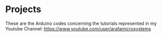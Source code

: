 # Projects
These are the Arduino codes concerning the tutorials represented in my Youtube Channel:
https://www.youtube.com/user/arafamicrosystems
